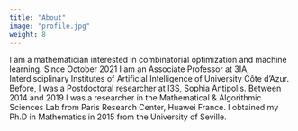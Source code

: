 ```yaml
---
title: "About"
image: "profile.jpg"
weight: 8
---
```


I am a mathematician interested in combinatorial optimization and machine learning. Since October 2021 I am an Associate Professor at 3IA, Interdisciplinary Institutes
of Artificial Intelligence of University Côte d’Azur. Before, I was a Postdoctoral researcher at I3S, Sophia Antipolis. Between 2014 and 2019 I was a researcher in the Mathematical & Algorithmic Sciences Lab from Paris Research Center, Huawei France. I obtained my Ph.D in Mathematics in 2015 from the University of Seville.  
